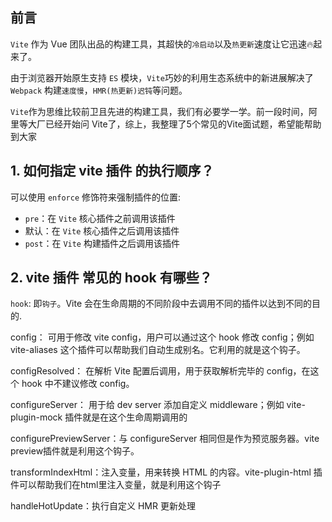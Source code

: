 ## 前言

`Vite` 作为 Vue 团队出品的构建工具，其超快的`冷启动`以及`热更新`速度让它迅速🔥起来了。  

由于浏览器开始原生支持 `ES` 模块，`Vite`巧妙的利用生态系统中的新进展解决了 `Webpack` 构建`速度慢`，`HMR(热更新)迟钝`等问题。  

`Vite`作为思维比较前卫且先进的构建工具，我们有必要学一学。前一段时间，阿里等大厂已经开始问 Vite了，综上，我整理了5个常见的Vite面试题，希望能帮助到大家  

## 1. 如何指定 vite 插件 的执行顺序？

可以使用 `enforce` 修饰符来强制插件的位置:

- `pre`：在 `Vite` 核心插件之前调用该插件
- 默认：在 `Vite` 核心插件之后调用该插件
- `post`：在 `Vite` 构建插件之后调用该插件

## 2. vite 插件 常见的 hook 有哪些？

`hook`: 即`钩子`。Vite 会在生命周期的不同阶段中去调用不同的插件以达到不同的目的.

config： 可用于修改 vite config，用户可以通过这个 hook 修改 config；例如 vite-aliases 这个插件可以帮助我们自动生成别名。它利用的就是这个钩子。


configResolved： 在解析 Vite 配置后调用，用于获取解析完毕的 config，在这个 hook 中不建议修改 config。


configureServer： 用于给 dev server 添加自定义 middleware；例如 vite-plugin-mock 插件就是在这个生命周期调用的


configurePreviewServer：与 configureServer 相同但是作为预览服务器。vite preview插件就是利用这个钩子。


transformIndexHtml：注入变量，用来转换 HTML 的内容。vite-plugin-html 插件可以帮助我们在html里注入变量，就是利用这个钩子


handleHotUpdate：执行自定义 HMR 更新处理
